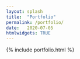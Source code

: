 ```yaml
---
layout: splash
title:  "Portfolio"
permalink: /portfolio/
date:   2020-07-05
htmlwidgets: TRUE
--- 
```

{% include portfolio.html %} 
